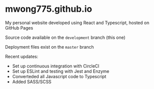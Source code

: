 # mwong775.github.io
My personal website developed using React and Typescript, hosted on GitHub Pages

Source code available on the `development` branch (this one)

Deployment files exist on the `master` branch

Recent updates:
* Set up continuous integration with CircleCI
* Set up ESLint and testing with Jest and Enzyme
* Converteded all Javascript code to Typescript
* Added SASS/SCSS
